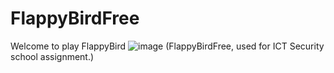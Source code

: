 # FlappyBirdFree
Welcome to play FlappyBird
![image](https://github.com/jayye999/FlappyBirdFree/assets/80367504/2f5ce0d3-7c68-40d6-b50d-d79ada931713)
(FlappyBirdFree, used for ICT Security school assignment.)

